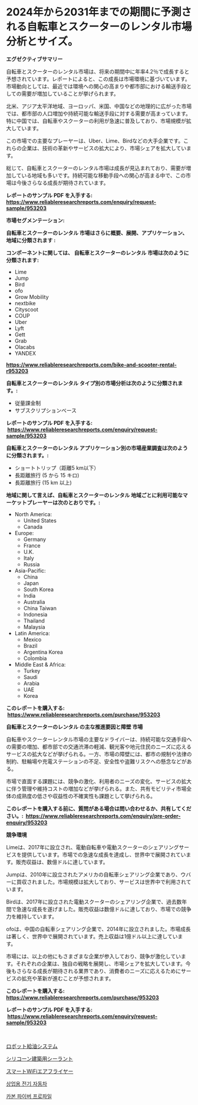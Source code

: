 <p><h1>2024年から2031年までの期間に予測される自転車とスクーターのレンタル市場分析とサイズ。</h1></p><p><strong>エグゼクティブサマリー</strong></p>
<p><p>自転車とスクーターのレンタル市場は、将来の期間中に年率4.2％で成長すると予想されています。レポートによると、この成長は市場環境に基づいています。市場動向としては、最近では環境への関心の高まりや都市部における輸送手段としての需要が増加していることが挙げられます。</p><p>北米、アジア太平洋地域、ヨーロッパ、米国、中国などの地理的に広がった市場では、都市部の人口増加や持続可能な輸送手段に対する需要が高まっています。特に中国では、自転車やスクーターの利用が急速に普及しており、市場規模が拡大しています。</p><p>この市場での主要なプレーヤーは、Uber、Lime、Birdなどの大手企業です。これらの企業は、技術の革新やサービスの拡大により、市場シェアを拡大しています。</p><p>総じて、自転車とスクーターのレンタル市場は成長が見込まれており、需要が増加している地域も多いです。持続可能な移動手段への関心が高まる中で、この市場は今後さらなる成長が期待されています。</p></p>
<p><strong>レポートのサンプル PDF を入手する: <a href="https://www.reliableresearchreports.com/enquiry/request-sample/953203">https://www.reliableresearchreports.com/enquiry/request-sample/953203</a></strong></p>
<p><strong>市場セグメンテーション:</strong></p>
<p><strong> 自転車とスクーターのレンタル 市場はさらに概要、展開、アプリケーション、地域に分類されます :</strong></p>
<p><strong>コンポーネントに関しては、 自転車とスクーターのレンタル 市場は次のように分類されます: &nbsp;</strong></p>
<p><ul><li>Lime</li><li>Jump</li><li>Bird</li><li>ofo</li><li>Grow Mobility</li><li>nextbike</li><li>Cityscoot</li><li>COUP</li><li>Uber</li><li>Lyft</li><li>Gett</li><li>Grab</li><li>Olacabs</li><li>YANDEX</li></ul></p>
<p><strong><a href="https://www.reliableresearchreports.com/bike-and-scooter-rental-r953203">https://www.reliableresearchreports.com/bike-and-scooter-rental-r953203</a></strong></p>
<p><strong> 自転車とスクーターのレンタル タイプ別の市場分析は次のように分類されます。:</strong></p>
<p><ul><li>従量課金制</li><li>サブスクリプションベース</li></ul></p>
<p><strong>レポートのサンプル PDF を入手する: &nbsp;<a href="https://www.reliableresearchreports.com/enquiry/request-sample/953203">https://www.reliableresearchreports.com/enquiry/request-sample/953203</a></strong></p>
<p><strong> 自転車とスクーターのレンタル アプリケーション別の市場産業調査は次のように分類されます。:</strong></p>
<p><ul><li>ショートトリップ（距離5 km以下）</li><li>長距離旅行 (5 から 15 キロ)</li><li>長距離旅行 (15 km 以上)</li></ul></p>
<p><strong>地域に関して言えば、自転車とスクーターのレンタル 地域ごとに利用可能なマーケットプレーヤーは次のとおりです。:</strong></p>
<p><ul>
    <li>
        North America:
        <ul>
            <li>United States</li>
            <li>Canada</li>
        </ul>
    </li>
    <li>
        Europe:
        <ul>
            <li>Germany</li>
            <li>France</li>
            <li>U.K.</li>
            <li>Italy</li>
            <li>Russia</li>
        </ul>
    </li>
    <li>
        Asia-Pacific:
        <ul>
            <li>China</li>
            <li>Japan</li>
            <li>South Korea</li>
            <li>India</li>
            <li>Australia</li>
            <li>China Taiwan</li>
            <li>Indonesia</li>
            <li>Thailand</li>
            <li>Malaysia</li>
        </ul>
    </li>
    <li>
        Latin America:
        <ul>
            <li>Mexico</li>
            <li>Brazil</li>
            <li>Argentina Korea</li>
            <li>Colombia</li>
        </ul>
    </li>
    <li>
        Middle East & Africa:
        <ul>
            <li>Turkey</li>
            <li>Saudi</li>
            <li>Arabia</li>
            <li>UAE</li>
            <li>Korea</li>
        </ul>
    </li>
    </ul></p>
<p><strong>このレポートを購入する: &nbsp;<a href="https://www.reliableresearchreports.com/purchase/953203">https://www.reliableresearchreports.com/purchase/953203</a></strong></p>
<p><strong>自転車とスクーターのレンタル の主な推進要因と障壁 市場</strong></p>
<p><p>自転車やスクーターレンタル市場の主要なドライバーは、持続可能な交通手段への需要の増加、都市部での交通渋滞の軽減、観光客や地元住民のニーズに応えるサービスの拡大などが挙げられる。一方、市場の障壁には、都市の規制や法律の制約、駐輪場や充電ステーションの不足、安全性や盗難リスクへの懸念などがある。</p><p>市場で直面する課題には、競争の激化、利用者のニーズの変化、サービスの拡大に伴う管理や維持コストの増加などが挙げられる。また、共有モビリティ市場全体の成熟度の低さや収益性の不確実性も課題として挙げられる。</p></p>
<p><strong>このレポートを購入する前に、質問がある場合は問い合わせるか、共有してください。:&nbsp; <a href="https://www.reliableresearchreports.com/enquiry/pre-order-enquiry/953203">https://www.reliableresearchreports.com/enquiry/pre-order-enquiry/953203</a></strong></p>
<p><strong>競争環境</strong></p>
<p><p>Limeは、2017年に設立され、電動自転車や電動スクーターのシェアリングサービスを提供しています。市場での急速な成長を達成し、世界中で展開されています。販売収益は、数億ドルに達しています。</p><p>Jumpは、2010年に設立されたアメリカの自転車シェアリング企業であり、ウバーに買収されました。市場規模は拡大しており、サービスは世界中で利用されています。</p><p>Birdは、2017年に設立された電動スクーターのシェアリング企業で、過去数年間で急速な成長を遂げました。販売収益は数億ドルに達しており、市場での競争力を維持しています。</p><p>ofoは、中国の自転車シェアリング企業で、2014年に設立されました。市場成長は著しく、世界中で展開されています。売上収益は1億ドル以上に達しています。</p><p>市場には、以上の他にもさまざまな企業が参入しており、競争が激化しています。それぞれの企業は、独自の戦略を展開し、市場シェアを拡大しています。今後もさらなる成長が期待される業界であり、消費者のニーズに応えるためにサービスの拡充や革新が進むことが予想されます。</p></p>
<p><strong>このレポートを購入する: &nbsp; <a href="https://www.reliableresearchreports.com/purchase/953203">https://www.reliableresearchreports.com/purchase/953203</a></strong></p>
<p><strong>レポートのサンプル PDF を入手する: &nbsp;<a href="https://www.reliableresearchreports.com/enquiry/request-sample/953203">https://www.reliableresearchreports.com/enquiry/request-sample/953203</a></strong><strong></strong></p>
<p>&nbsp;</p>
<p><p><a href="https://github.com/one-cool-chick/Market-Research-Report-List-1/blob/main/113003519825.md">ロボット給油システム</a></p><p><a href="https://medium.com/@michaelerde565/2024%E5%B9%B4%E3%81%8B%E3%82%892031%E5%B9%B4%E3%81%BE%E3%81%A7%E3%81%AE%E6%9C%9F%E9%96%93%E3%81%AB%E4%BA%88%E6%B8%AC%E3%81%95%E3%82%8C%E3%82%8B%E3%82%B7%E3%83%AA%E3%82%B3%E3%83%BC%E3%83%B3%E3%83%93%E3%83%AB%E3%83%87%E3%82%A3%E3%83%B3%E3%82%B0%E3%82%B7%E3%83%BC%E3%83%A9%E3%83%B3%E3%83%88%E5%B8%82%E5%A0%B4%E5%88%86%E6%9E%90%E3%81%A8%E8%A6%8F%E6%A8%A1-529f39370c5e">シリコーン建築用シーラント</a></p><p><a href="https://medium.com/@chrispcreem58/%E3%82%B9%E3%83%9E%E3%83%BC%E3%83%88wifi%E3%82%A8%E3%82%A2%E3%83%95%E3%83%A9%E3%82%A4%E3%83%A4%E3%83%BC%E5%B8%82%E5%A0%B4-%E3%82%BF%E3%82%A4%E3%83%97-%E3%82%A2%E3%83%97%E3%83%AA%E3%82%B1%E3%83%BC%E3%82%B7%E3%83%A7%E3%83%B3-%E5%9C%B0%E7%90%86%E3%81%AB%E3%82%88%E3%82%8B%E5%8C%85%E6%8B%AC%E7%9A%84%E3%81%AA%E8%A9%95%E4%BE%A1-c4c66819a098">スマートWiFiエアフライヤー</a></p><p><a href="https://medium.com/@tammyholmes1955/%EC%83%81%EC%97%85%EC%9A%A9-%EC%A0%84%EA%B8%B0%EC%B0%A8-%EC%8B%9C%EC%9E%A5-%EB%B6%84%EC%84%9D-%EA%B8%80%EB%A1%9C%EB%B2%8C-%EC%82%B0%EC%97%85-%EC%A0%84%EB%A7%9D-%EB%B0%8F-%EC%98%88%EC%B8%A1-2024%EB%85%84%EB%B6%80%ED%84%B0-2031%EB%85%84%EA%B9%8C%EC%A7%80-653bdd6983d8">상업용 전기 자동차</a></p><p><a href="https://medium.com/@raisin7568/2024%EB%85%84%EB%B6%80%ED%84%B0-2031%EB%85%84%EA%B9%8C%EC%A7%80%EC%9D%98-%ED%83%84%EC%86%8C%EC%84%AC%EC%9C%A0-%ED%94%84%EB%A1%9C%ED%95%84-%EC%8B%9C%EC%9E%A5-%EB%B6%84%EC%84%9D-%EB%B0%8F-%ED%81%AC%EA%B8%B0-%EC%A0%84%EB%A7%9D-41945730cf8a">카본 파이버 프로파일</a></p></p>